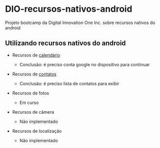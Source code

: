 # DIO-recursos-nativos-android

Projeto bootcamp da Digital Innovation One Inc. sobre recursos nativos do android

## Utilizando recursos nativos do android

- Recursos de [calendário](https://github.com/NeiTDutra/DIO-recursos-nativos-android/tree/main/agenda)
    
    - Conclusão: é preciso conta google no dispositivo para continuar

- Recursos de [contatos](https://github.com/NeiTDutra/DIO-recursos-nativos-android/tree/main/Contatos)

    - Conclusão: é preciso lista de contatos para exibir

- Recursos de fotos

    - Em curso

- Recursos de câmera

    - Não implementado

- Recursos de localização

    - Não implementado

